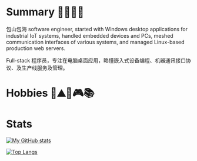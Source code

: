 # Summary 👨‍💻👨‍🔬

包山包海 software engineer, started with Windows desktop applications for industrial IoT systems, handled embedded devices and PCs, meshed communication interfaces of various systems, and managed Linux-based production web servers.

Full-stack 程序员，专注在电脑桌面应用，略懂嵌入式设备编程、机器通讯接口协议、及生产线服务及管理。

# Hobbies 🚴⛰️🏸🎮📚

# Stats

<!-- GitHub Stats -->
[![My GitHub stats](https://github-readme-stats.vercel.app/api?username=hh-shiung&show_icons=true&theme=synthwave)](https://github.com/hh-shiung)

[![Top Langs](https://github-readme-stats.vercel.app/api/top-langs/?username=hh-shiung&theme=synthwave)](https://github.com/hh-shiung)
